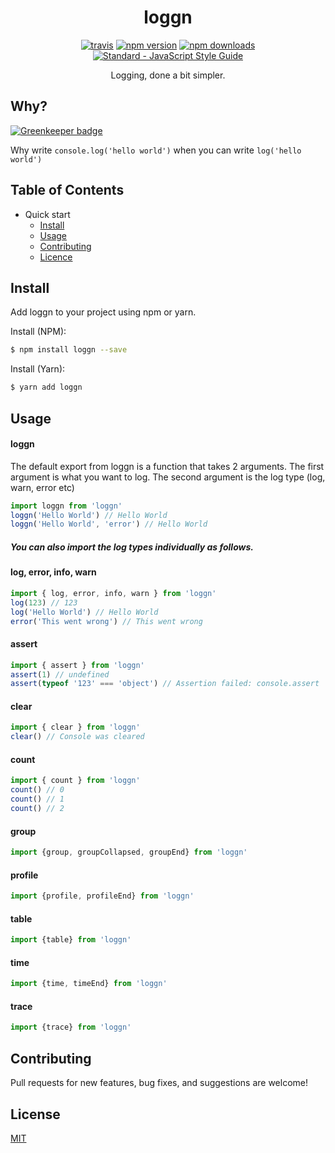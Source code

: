 <h1 align="center">
  loggn
</h1>

<p align="center">
  <a href="https://travis-ci.org/jxshco/loggn"><img src="https://travis-ci.org/jxshco/loggn.svg?branch=master" alt="travis"></a>
  <a href="https://www.npmjs.com/package/loggn"><img src="https://img.shields.io/npm/v/loggn.svg" alt="npm version"></a>
  <a href="https://www.npmjs.com/package/loggn"><img src="https://img.shields.io/npm/dt/loggn.svg" alt="npm downloads"></a>
  <a href="https://standardjs.com"><img src="https://img.shields.io/badge/code_style-standard-brightgreen.svg" alt="Standard - JavaScript Style Guide"></a>
</p>

<p align="center">Logging, done a bit simpler.</p>

## Why?

[![Greenkeeper badge](https://badges.greenkeeper.io/jxshco/loggn.svg)](https://greenkeeper.io/)

Why write ```console.log('hello world')``` when you can write ```log('hello world')```

## Table of Contents

- Quick start
  - [Install](#install)
  - [Usage](#usage)
  - [Contributing](#contributing)
  - [Licence](#usage)

## Install

Add loggn to your project using npm or yarn.

Install (NPM):
```bash
$ npm install loggn --save
```

Install (Yarn):
```bash
$ yarn add loggn
```

## Usage
#### loggn
The default export from loggn is a function that takes 2 arguments. The first argument is what you want to log. The second argument is the log type (log, warn, error etc)
```js
import loggn from 'loggn'
loggn('Hello World') // Hello World
loggn('Hello World', 'error') // Hello World
```

##### You can also import the log types individually as follows.

#### log, error, info, warn
```js
import { log, error, info, warn } from 'loggn'
log(123) // 123
log('Hello World') // Hello World
error('This went wrong') // This went wrong
```

#### assert
```js
import { assert } from 'loggn'
assert(1) // undefined
assert(typeof '123' === 'object') // Assertion failed: console.assert
```

#### clear
```js
import { clear } from 'loggn'
clear() // Console was cleared
```

#### count
```js
import { count } from 'loggn'
count() // 0
count() // 1
count() // 2
```

#### group
```js
import {group, groupCollapsed, groupEnd} from 'loggn'
```

#### profile
```js
import {profile, profileEnd} from 'loggn'
```

#### table
```js
import {table} from 'loggn'
```

#### time
```js
import {time, timeEnd} from 'loggn'
```

#### trace
```js
import {trace} from 'loggn'
```

## Contributing

Pull requests for new features, bug fixes, and suggestions are welcome!

## License

[MIT](https://github.com/jxshco/loggn/blob/master/LICENSE)
